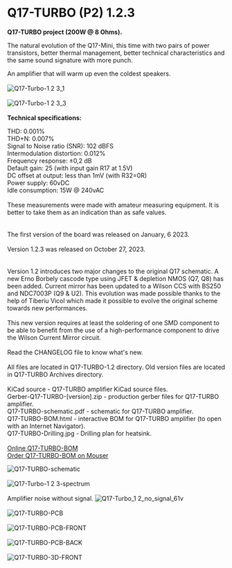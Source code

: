 # Q17-TURBO (P2) 1.2.3</b><br>

<b>Q17-TURBO project (200W @ 8 Ohms).</b><br>

The natural evolution of the Q17-Mini, this time with two pairs of power transistors, better thermal management, better technical characteristics and the same sound signature with more punch.

An amplifier that will warm up even the coldest speakers.
<br>
<br>
![Q17-Turbo-1 2 3_1](https://github.com/stefaweb/Q17-Amplifier/assets/12907102/97a1cd29-f3ba-49e2-b852-ad42e8673918)<br>
<br>
![Q17-Turbo-1 2 3_3](https://github.com/stefaweb/Q17-Amplifier/assets/12907102/c71b1648-2ad6-453f-a98c-a1db6060b02e)<br>
<br>
<b>Technical specifications:</b>

THD: 0.001%<br>
THD+N: 0.007%<br>
Signal to Noise ratio (SNR): 102 dBFS<br>
Intermodulation distortion: 0.012%<br>
Frequency response: ±0,2 dB<br>
Default gain: 25 (with input gain R17 at 1.5V)<br>
DC offset at output: less than 1mV (with R32=0R)<br>
Power supply: 60vDC<br>
Idle consumption: 15W @ 240vAC
<br>
<br>
These measurements were made with amateur measuring equipment. It is better to take them as an indication than as safe values.
<br>
<br>
<br>
The first version of the board was released on January, 6 2023.<br>
<br>
Version 1.2.3 was released on October 27, 2023.<br>
<br>
<br>
Version 1.2 introduces two major changes to the original Q17 schematic. A new Erno Borbely cascode type using JFET & depletion NMOS (Q7, Q8) has been added. Current mirror has been updated to a Wilson CCS with BS250 and NDC7003P (Q9 & U2). This evolution was made possible thanks to the help of Tiberiu Vicol which made it possible to evolve the original scheme towards new performances.<br>
<br>
This new version requires at least the soldering of one SMD component to be able to benefit from the use of a high-performance component to drive the Wilson Current Mirror circuit.<br>
<br>
Read the CHANGELOG file to know what's new.<br>
<br>
All files are located in Q17-TURBO-1.2 directory. Old version files are located in Q17-TURBO Archives directory.<br>
<br>
KiCad source - Q17-TURBO amplifier KiCad source files.<br>
Gerber-Q17-TURBO-[version].zip - production gerber files for Q17-TURBO amplifier.<br>
Q17-TURBO-schematic.pdf - schematic for Q17-TURBO amplifier.<br>
Q17-TURBO-BOM.html - interactive BOM for Q17-TURBO amplifier (to open with an Internet Navigator).<br>
Q17-TURBO-Drilling.jpg - Drilling plan for heatsink.<br>
<br>
<a href="https://audio.cyberkata.org/Q17-TURBO-BOM.html">Online Q17-TURBO-BOM</a><br>
<a href="https://www.mouser.fr/ProjectManager/ProjectDetail.aspx?AccessID=ae042bade1">Order Q17-TURBO-BOM on Mouser</a><br> 

![Q17-TURBO-schematic](https://github.com/stefaweb/Q17-Amplifier/assets/12907102/aef490cc-af66-455f-a252-17cfee4ef362)
<br>
<br>
![Q17-Turbo-1 2 3-spectrum](https://github.com/stefaweb/Q17-Amplifier/assets/12907102/a0549098-daae-4ddd-9cb4-43b3b9c11e71)
<br>
<br>
Amplifier noise without signal.
![Q17-Turbo_1 2_no_signal_61v](https://github.com/stefaweb/Q17-Amplifier/assets/12907102/df66cec7-f6ed-4381-a130-bb7c678b6d19)
<br>
<br>
![Q17-TURBO-PCB](https://github.com/stefaweb/Q17-Amplifier/assets/12907102/8fd9a57e-1c90-4a52-b99a-6112c6bf89fe)
<br>
<br>
![Q17-TURBO-PCB-FRONT](https://github.com/stefaweb/Q17-Amplifier/assets/12907102/42f1d32c-3ff7-4761-a6c7-1198d3e9516a)
<br>
<br>
![Q17-TURBO-PCB-BACK](https://github.com/stefaweb/Q17-Amplifier/assets/12907102/741f0ab9-8317-44cd-8e45-21338808898b)
<br>
<br>
![Q17-TURBO-3D-FRONT](https://github.com/stefaweb/Q17-Amplifier/assets/12907102/7d545666-9ac4-4695-9ad0-fd7a193f8624)
